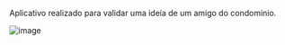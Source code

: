 Aplicativo realizado para validar uma ideía de um amigo do condominio. 

![image](https://github.com/luizsfl/custoFrete/assets/70184804/910575ed-54f3-46fc-8a0c-e79d5529a52c)

